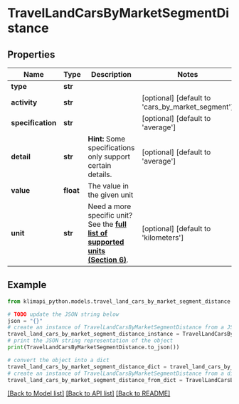 # TravelLandCarsByMarketSegmentDistance


## Properties

Name | Type | Description | Notes
------------ | ------------- | ------------- | -------------
**type** | **str** |  | 
**activity** | **str** |  | [optional] [default to 'cars_by_market_segment']
**specification** | **str** |  | [optional] [default to 'average']
**detail** | **str** |  **Hint:** Some specifications only support certain details. | [optional] [default to 'average']
**value** | **float** | The value in the given unit | 
**unit** | **str** | Need a more specific unit? See the **[full list of supported units (Section 6)](https://convert.js.org/types/_unitsbymeasureraw)**. | [optional] [default to 'kilometers']

## Example

```python
from klimapi_python.models.travel_land_cars_by_market_segment_distance import TravelLandCarsByMarketSegmentDistance

# TODO update the JSON string below
json = "{}"
# create an instance of TravelLandCarsByMarketSegmentDistance from a JSON string
travel_land_cars_by_market_segment_distance_instance = TravelLandCarsByMarketSegmentDistance.from_json(json)
# print the JSON string representation of the object
print(TravelLandCarsByMarketSegmentDistance.to_json())

# convert the object into a dict
travel_land_cars_by_market_segment_distance_dict = travel_land_cars_by_market_segment_distance_instance.to_dict()
# create an instance of TravelLandCarsByMarketSegmentDistance from a dict
travel_land_cars_by_market_segment_distance_from_dict = TravelLandCarsByMarketSegmentDistance.from_dict(travel_land_cars_by_market_segment_distance_dict)
```
[[Back to Model list]](../README.md#documentation-for-models) [[Back to API list]](../README.md#documentation-for-api-endpoints) [[Back to README]](../README.md)


